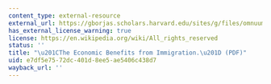 ```yaml
---
content_type: external-resource
external_url: https://gborjas.scholars.harvard.edu/sites/g/files/omnuum4696/files/gborjas/files/jep1995.pdf
has_external_license_warning: true
license: https://en.wikipedia.org/wiki/All_rights_reserved
status: ''
title: "\u201CThe Economic Benefits from Immigration.\u201D (PDF)"
uid: e7df5e75-72dc-401d-8ee5-ae5406c438d7
wayback_url: ''
---
```

